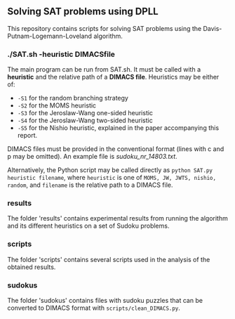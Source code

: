 ## Solving SAT problems using DPLL

This repository contains scripts for solving SAT problems using the Davis-Putnam-Logemann-Loveland algorithm.


### ./SAT.sh -heuristic DIMACSfile

The main program can be run from SAT.sh. It must be called with a **heuristic** and the relative path of a **DIMACS file**. Heuristics may be either of:

* `-S1` for the random branching strategy
* `-S2` for the MOMS heuristic
* `-S3` for the Jeroslaw-Wang one-sided heuristic
* `-S4` for the Jeroslaw-Wang two-sided heuristic
* `-S5` for the Nishio heuristic, explained in the paper accompanying this report.

DIMACS files must be provided in the conventional format (lines with c and p may be omitted). An example file is *sudoku_nr_14803.txt*.

Alternatively, the Python script may be called directly as `python SAT.py heuristic filename`, where `heuristic` is one of `MOMS, JW, JWTS, nishio, random`, and `filename` is the relative path to a DIMACS file.


### results

The folder 'results' contains experimental results from running the algorithm and its different heuristics on a set of Sudoku problems.

### scripts

The folder 'scripts' contains several scripts used in the analysis of the obtained results.

### sudokus

The folder 'sudokus' contains files with sudoku puzzles that can be converted to DIMACS format with `scripts/clean_DIMACS.py`.
